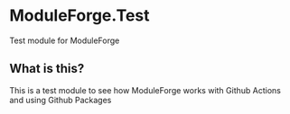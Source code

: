 # ModuleForge.Test
Test module for ModuleForge

## What is this?

This is a test module to see how ModuleForge works with Github Actions and using Github Packages

